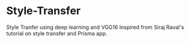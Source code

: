 # Style-Transfer
Style Tranfer using deep learning and VGG16
Inspired from Siraj Raval's tutorial on style transfer and Prisma app.
